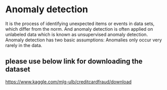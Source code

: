 # Anomaly detection 

It is the process of identifying unexpected items or events in data sets, which differ from the norm. And anomaly detection is often applied on unlabeled data which is known as unsupervised anomaly detection. Anomaly detection has two basic assumptions: Anomalies only occur very rarely in the data.

## please use below link for downloading the dataset 

https://www.kaggle.com/mlg-ulb/creditcardfraud/download
